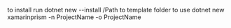 to install run dotnet new --install /Path to template folder
to use dotnet new xamarinprism -n ProjectName -o ProjectName
